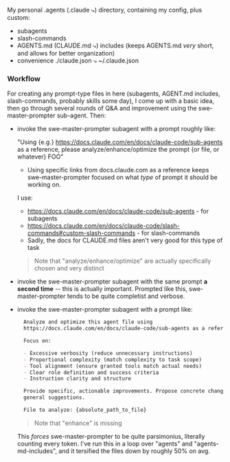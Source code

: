 My personal .agents (.claude ⤷) directory, containing my config, plus custom:

- subagents
- slash-commands
- AGENTS.md (CLAUDE.md ⤷) includes (keeps AGENTS.md *very* short, and allows for
  better organization)
- convenience ./claude.json ⤷ ~/.claude.json

### Workflow

For creating any prompt-type files in here (subagents, AGENT.md includes,
slash-commands, probably skills some day), I come up with a basic idea, then go
through several rounds of Q&A and improvement using the swe-master-prompter
sub-agent. Then:

- invoke the swe-master-prompter subagent with a prompt roughly like:

  "Using {e.g.} https://docs.claude.com/en/docs/claude-code/sub-agents as a
  reference, please analyze/enhance/optimize the prompt {or file, or whatever}
  FOO"

  - Using specific links from docs.claude.com as a reference keeps
  swe-master-prompter focused on what *type* of prompt it should be working on.

  I use:

  - https://docs.claude.com/en/docs/claude-code/sub-agents - for subagents
  - https://docs.claude.com/en/docs/claude-code/slash-commands#custom-slash-commands - for slash-commands
  - Sadly, the docs for CLAUDE.md files aren't very good for this type of task

  > Note that "analyze/enhance/optimize" are actually specifically chosen and
    very distinct
- invoke the swe-master-prompter subagent with the same prompt **a second time**
  -- this is actually important. Prompted like this, swe-master-prompter tends to
  be quite completist and verbose.
- invoke the swe-master-prompter subagent with a prompt like:

  ```markdown
    Analyze and optimize this agent file using
    https://docs.claude.com/en/docs/claude-code/sub-agents as a reference.

    Focus on:

    - Excessive verbosity (reduce unnecessary instructions)
    - Proportional complexity (match complexity to task scope)
    - Tool alignment (ensure granted tools match actual needs)
    - Clear role definition and success criteria
    - Instruction clarity and structure

    Provide specific, actionable improvements. Propose concrete changes rather than
    general suggestions.

    File to analyze: {absolute_path_to_file}
  ```

  > Note that "enhance" is missing

  This *forces* swe-master-prompter to be quite parsimonius, literally counting
  every token. I've run this in a loop over "agents" and "agents-md-includes",
  and it tersified the files down by roughly 50% on avg.
